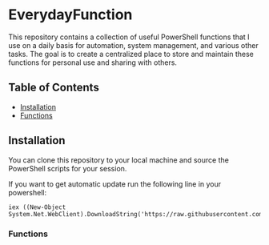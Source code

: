 # EverydayFunction

This repository contains a collection of useful PowerShell functions that I use on a daily basis for automation, system management, and various other tasks. The goal is to create a centralized place to store and maintain these functions for personal use and sharing with others.

## Table of Contents

- [Installation](#installation)
- [Functions](#functions)

## Installation

You can clone this repository to your local machine and source the PowerShell scripts for your session.

If you want to get automatic update run the following line in your powershell:
```
iex ((New-Object System.Net.WebClient).DownloadString('https://raw.githubusercontent.com/jugajjar/EverydayFunction/main/install.ps1'))
```
### Functions

